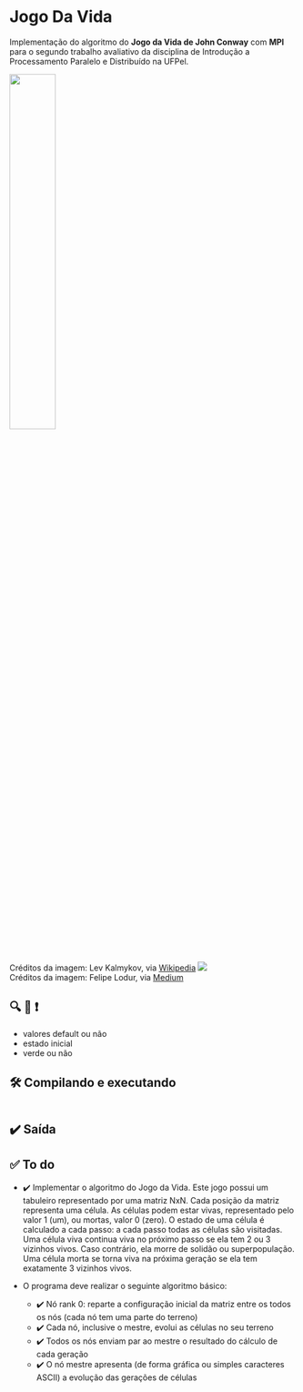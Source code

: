 # Jogo Da Vida
Implementação do algoritmo do __Jogo da Vida de John Conway__ com __MPI__ para o segundo trabalho avaliativo da disciplina de Introdução a Processamento Paralelo e Distribuído na UFPel. 

<p>
<img src="https://upload.wikimedia.org/wikipedia/commons/1/18/%D0%98%D0%B3%D1%80%D0%B0_%22%D0%96%D0%B8%D0%B7%D0%BD%D1%8C%22.gif" width="40%" height="40%">
<br>Créditos da imagem: Lev Kalmykov, via <a href="https://en.wikipedia.org/wiki/File:%D0%98%D0%B3%D1%80%D0%B0_%22%D0%96%D0%B8%D0%B7%D0%BD%D1%8C%22.gif">Wikipedia</a>
<img src="https://miro.medium.com/v2/resize:fit:448/1*C-684fOao3DieyLZfnGTKw.gif" >
<br>Créditos da imagem: Felipe Lodur, via <a href="https://medium.com/@lodur/swarm-intelligence-o-que-%C3%A9-64a0323356e2">Medium</a>
</p>

## 🔍 🚩 ❗
* valores default ou não
* estado inicial
* verde ou não

## 🛠️ Compilando e executando
```

```

## ✔️ Saída


## ✅ To do
* ✔️ Implementar o algoritmo do Jogo da Vida. Este jogo possui um tabuleiro representado por uma matriz NxN. Cada posição da matriz representa uma célula. As células podem estar vivas, representado pelo valor 1 (um), ou mortas, valor 0 (zero). O estado de uma célula é calculado a cada passo: a cada passo todas as células são visitadas.  Uma célula viva continua viva no próximo passo se ela tem 2 ou 3 vizinhos vivos. Caso contrário, ela morre de solidão ou superpopulação. Uma célula morta se torna viva na próxima geração se ela tem exatamente 3 vizinhos vivos.

* O programa deve realizar o seguinte algoritmo básico:
  * ✔️ Nó rank 0: reparte a configuração inicial da matriz entre os todos os nós (cada nó tem uma parte do terreno)
  * ✔️ Cada nó, inclusive o mestre, evolui as células no seu terreno
  * ✔️ Todos os nós enviam par ao mestre o resultado do cálculo de cada geração
  * ✔️ O nó mestre apresenta (de forma gráfica ou simples caracteres ASCII) a evolução das gerações de células

